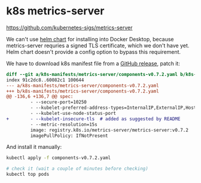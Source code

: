 # k8s metrics-server

https://github.com/kubernetes-sigs/metrics-server

We can't use [helm chart](https://artifacthub.io/packages/helm/metrics-server/metrics-server)
for installing into Docker Desktop, because metrics-server requries
a signed TLS certificate, which we don't have yet. Helm chart doesn't provide a config option
to bypass this requirement.

We have to download k8s manifest file from a [GitHub release](https://github.com/kubernetes-sigs/metrics-server/releases),
patch it:
```diff
diff --git a/k8s-manifests/metrics-server/components-v0.7.2.yaml b/k8s-manifests/metrics-server/components-v0.7.2.yaml
index 91c2dc8..60082c1 100644
--- a/k8s-manifests/metrics-server/components-v0.7.2.yaml
+++ b/k8s-manifests/metrics-server/components-v0.7.2.yaml
@@ -136,6 +136,7 @@ spec:
         - --secure-port=10250
         - --kubelet-preferred-address-types=InternalIP,ExternalIP,Hostname
         - --kubelet-use-node-status-port
+        - --kubelet-insecure-tls  # added as suggested by README
         - --metric-resolution=15s
         image: registry.k8s.io/metrics-server/metrics-server:v0.7.2
         imagePullPolicy: IfNotPresent
```

And install it manually:

```bash
kubectl apply -f components-v0.7.2.yaml

# check it (wait a couple of minutes before checking)
kubectl top pods
```
